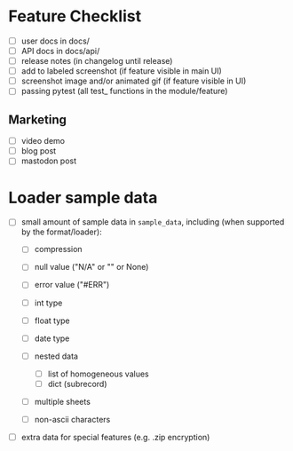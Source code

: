 
# Feature Checklist

- [ ] user docs in docs/
- [ ] API docs in docs/api/
- [ ] release notes (in changelog until release)
- [ ] add to labeled screenshot (if feature visible in main UI)
- [ ] screenshot image and/or animated gif (if feature visible in UI)
- [ ] passing pytest (all test_ functions in the module/feature)

## Marketing

- [ ] video demo
- [ ] blog post
- [ ] mastodon post

# Loader sample data

- [ ] small amount of sample data in `sample_data`, including (when supported by the format/loader):
  - [ ] compression
  - [ ] null value  ("N/A" or "" or None)
  - [ ] error value ("#ERR")
  - [ ] int type
  - [ ] float type
  - [ ] date type
  - [ ] nested data
    - [ ] list of homogeneous values
    - [ ] dict (subrecord)
  - [ ] multiple sheets
  - [ ] non-ascii characters


- [ ] extra data for special features (e.g. .zip encryption)

